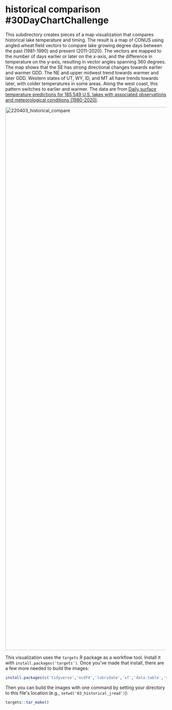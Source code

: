 
# historical comparison #30DayChartChallenge

This subdirectory creates pieces of a map visualization that compares historical lake temperature and timing. The result is a map of CONUS using angled wheat field vectors to compare lake growing degree days between the past (1981-1990) and present (2011-2020). The vectors are mapped to the number of days earlier or later on the x-axis, and the difference in temperature on the y-axis, resulting in vector angles spanning 360 degrees. The map shows that the SE has strong directional changes towards earlier and warmer GDD. The NE and upper midwest trend towards warmer and later GDD. Western states of UT, WY, ID, and MT all have trends towards later, with colder temperatures in some areas. Along the west coast, this pattern switches to earlier and warmer. The data are from [Daily surface temperature predictions for 185,549 U.S. lakes with associated observations and meteorological conditions (1980-2020)](doi.org/10.5066/P9CEMS0M). 

<img width="1695" alt="220403_historical_compare" src="https://user-images.githubusercontent.com/17803537/161432727-c355bb0d-9764-4f96-9f57-a4ff276e636e.png">


This visualization uses the `targets` R package as a workflow tool. Install it with `install.packages('targets')`. Once you've made that install, there are a few more needed to build the images:

```r
install.packages(c('tidyverse','ncdf4','lubridate','sf','data.table','spData'))
```

Then you can build the images with one command by setting your directory to this file's location (e.g., `setwd('03_historical_jread')`):

```r
targets::tar_make()
```
